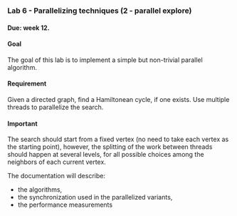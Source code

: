 ### Lab 6 - Parallelizing techniques (2 - parallel explore)
#### Due: week 12.
#### Goal
The goal of this lab is to implement a simple but non-trivial parallel algorithm.

#### Requirement
Given a directed graph, find a Hamiltonean cycle, if one exists. Use multiple threads to parallelize the search. 

#### Important
The search should start from a fixed vertex (no need to take each vertex as the starting point), however, the splitting of the work between threads should happen at several levels, for all possible choices among the neighbors of each current vertex.

The documentation will describe:
- the algorithms,
- the synchronization used in the parallelized variants,
- the performance measurements